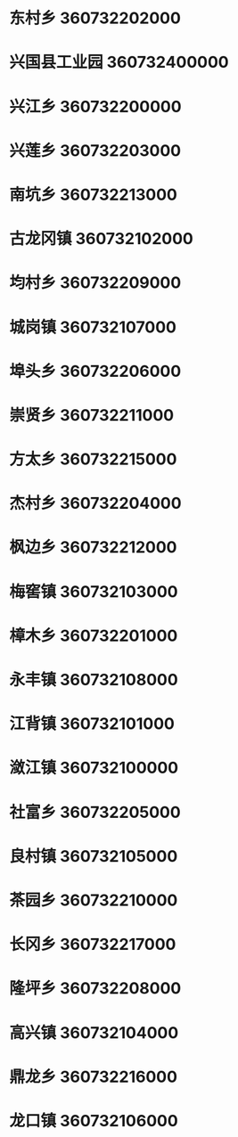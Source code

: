 # 东村乡 360732202000
# 兴国县工业园 360732400000
# 兴江乡 360732200000
# 兴莲乡 360732203000
# 南坑乡 360732213000
# 古龙冈镇 360732102000
# 均村乡 360732209000
# 城岗镇 360732107000
# 埠头乡 360732206000
# 崇贤乡 360732211000
# 方太乡 360732215000
# 杰村乡 360732204000
# 枫边乡 360732212000
# 梅窖镇 360732103000
# 樟木乡 360732201000
# 永丰镇 360732108000
# 江背镇 360732101000
# 潋江镇 360732100000
# 社富乡 360732205000
# 良村镇 360732105000
# 茶园乡 360732210000
# 长冈乡 360732217000
# 隆坪乡 360732208000
# 高兴镇 360732104000
# 鼎龙乡 360732216000
# 龙口镇 360732106000
